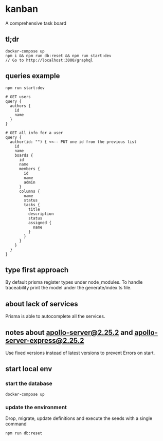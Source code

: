 # kanban

A comprehensive task board

## tl;dr

```
docker-compose up
npm i && npm run db:reset && npm run start:dev
// Go to http://localhost:3000/graphql
```

## queries example

```
npm run start:dev

# GET users
query {
  authors {
    id
    name
  }
}

# GET all info for a user
query {
  author(id: "") { <<-- PUT one id from the previous list
    id
    name
    boards {
      id
      name
      members {
        id
        name
        admin
      }
      columns {
        name
        status
        tasks {
          title
          description
          status
          assigned {
            name
          }
        }
      }
    }
  }
}

```

## type first approach

By default prisma register types under node_modules. To handle traceability print the model under the generate/index.ts file.

## about lack of services

Prisma is able to autocomplete all the services.

## notes about apollo-server@2.25.2 and apollo-server-express@2.25.2

Use fixed versions instead of latest versions to prevent Errors on start.

## start local env

### start the database

```
docker-compose up
```

### update the environment

Drop, migrate, update definitions and execute the seeds with a single command

```
npm run db:reset
```

